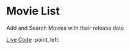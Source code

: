 <h1>Movie List</h1>
<p>Add and Search Movies with their release date</p>
<a href="https://sameedbaqai94.github.io/toDoList/">Live Code</a> :point_left:
